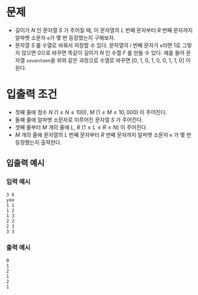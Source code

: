 # 문제
* 길이가 $N$ 인 문자열 $S$ 가 주어질 때, 이 문자열의 $L$ 번째 문자부터 $R$ 번째 문자까지 알파벳 소문자 `e`가 몇 번 등장했는지 구해보자.
* 문자열 $S$ 를 수열로 바꿔서 저장할 수 있다. 문자열의 $i$ 번째 문자가 `e`라면 1로 그렇지 않으면 0으로 바꾸면 똑같이 길이가 $N$ 인 수열 $F$ 를 만들 수 있다. 예를 들어 문자열 `seventeen`을 위와 같은 과정으로 수열로 바꾸면 $[0,\ 1,\ 0,\ 1,\ 0,\ 0,\ 1,\ 1,\ 0]$ 이 된다.
   
# 입출력 조건
* 첫째 줄에 정수 $N\ (1\le N\le 100),\ M\ (1\le M\le 10,000)$ 이 주어진다.
* 둘째 줄에 알파벳 소문자로 이루어진 문자열 $S$ 가 주어진다.
* 셋째 줄부터 $M$ 개의 줄에 $L,\ R\ (1\le L\le R\le N)$ 이 주어진다.
* $M$ 개의 줄에 문자열의 $L$ 번째 문자부터 $R$ 번째 문자까지 알파벳 소문자 `e` 가 몇 번 등장했는지 출력한다.
   
## 입출력 예시
### 입력 예시
```
3 6
yee
1 1
1 2
1 3
2 2
2 3
3 3
```
### 출력 예시
```
0
1
2
1
2
1
```

